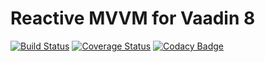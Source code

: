 # Reactive MVVM for Vaadin 8
[![Build Status](https://travis-ci.org/dohnala/reactive-mvvm.svg?branch=master)](https://travis-ci.org/dohnala/reactive-mvvm)
[![Coverage Status](https://coveralls.io/repos/github/dohnala/reactive-mvvm/badge.svg?branch=master)](https://coveralls.io/github/dohnala/reactive-mvvm?branch=master)
[![Codacy Badge](https://api.codacy.com/project/badge/Grade/528c739a5ded4e15aa4cab3f46814a84)](https://www.codacy.com/app/dohnal-adam/reactive-mvvm?utm_source=github.com&amp;utm_medium=referral&amp;utm_content=dohnala/reactive-mvvm&amp;utm_campaign=Badge_Grade)
